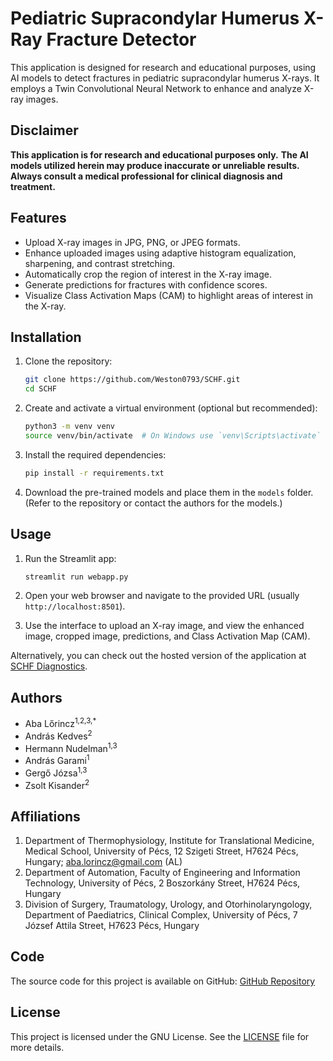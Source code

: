 # Pediatric Supracondylar Humerus X-Ray Fracture Detector

This application is designed for research and educational purposes, using AI models to detect fractures in pediatric supracondylar humerus X-rays. It employs a Twin Convolutional Neural Network to enhance and analyze X-ray images.

## Disclaimer

**This application is for research and educational purposes only.**
**The AI models utilized herein may produce inaccurate or unreliable results.**
**Always consult a medical professional for clinical diagnosis and treatment.**

## Features

- Upload X-ray images in JPG, PNG, or JPEG formats.
- Enhance uploaded images using adaptive histogram equalization, sharpening, and contrast stretching.
- Automatically crop the region of interest in the X-ray image.
- Generate predictions for fractures with confidence scores.
- Visualize Class Activation Maps (CAM) to highlight areas of interest in the X-ray.

## Installation

1. Clone the repository:
    ```bash
    git clone https://github.com/Weston0793/SCHF.git
    cd SCHF
    ```

2. Create and activate a virtual environment (optional but recommended):
    ```bash
    python3 -m venv venv
    source venv/bin/activate  # On Windows use `venv\Scripts\activate`
    ```

3. Install the required dependencies:
    ```bash
    pip install -r requirements.txt
    ```

4. Download the pre-trained models and place them in the `models` folder. (Refer to the repository or contact the authors for the models.)

## Usage

1. Run the Streamlit app:
    ```bash
    streamlit run webapp.py
    ```

2. Open your web browser and navigate to the provided URL (usually `http://localhost:8501`).

3. Use the interface to upload an X-ray image, and view the enhanced image, cropped image, predictions, and Class Activation Map (CAM).

Alternatively, you can check out the hosted version of the application at [SCHF Diagnostics](https://schfdiagnostics.streamlit.app/).

## Authors

- Aba Lőrincz<sup class='superscript'>1,2,3,*</sup>
- András Kedves<sup class='superscript'>2</sup>
- Hermann Nudelman<sup class='superscript'>1,3</sup>
- András Garami<sup class='superscript'>1</sup>
- Gergő Józsa<sup class='superscript'>1,3</sup>
- Zsolt Kisander<sup class='superscript'>2</sup>

## Affiliations

1. Department of Thermophysiology, Institute for Translational Medicine, Medical School, University of Pécs, 12 Szigeti Street, H7624 Pécs, Hungary; aba.lorincz@gmail.com (AL)
2. Department of Automation, Faculty of Engineering and Information Technology, University of Pécs, 2 Boszorkány Street, H7624 Pécs, Hungary
3. Division of Surgery, Traumatology, Urology, and Otorhinolaryngology, Department of Paediatrics, Clinical Complex, University of Pécs, 7 József Attila Street, H7623 Pécs, Hungary

## Code

The source code for this project is available on GitHub: [GitHub Repository](https://github.com/Weston0793/SCHF/)

## License

This project is licensed under the GNU License. See the [LICENSE](LICENSE) file for more details.
